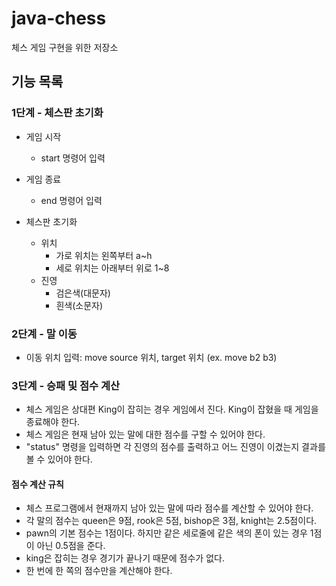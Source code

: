 # java-chess
체스 게임 구현을 위한 저장소

## 기능 목록

### 1단계 - 체스판 초기화
- 게임 시작
    - start 명령어 입력

- 게임 종료
    - end 명령어 입력

- 체스판 초기화
    - 위치
        - 가로 위치는 왼쪽부터 a~h
        - 세로 위치는 아래부터 위로 1~8
    - 진영
        - 검은색(대문자)
        - 흰색(소문자)

### 2단계 - 말 이동
- 이동 위치 입력: move source 위치, target 위치 (ex. move b2 b3)
      
### 3단계 - 승패 및 점수 계산
- 체스 게임은 상대편 King이 잡히는 경우 게임에서 진다. King이 잡혔을 때 게임을 종료해야 한다.
- 체스 게임은 현재 남아 있는 말에 대한 점수를 구할 수 있어야 한다.
- "status" 명령을 입력하면 각 진영의 점수를 출력하고 어느 진영이 이겼는지 결과를 볼 수 있어야 한다.

#### 점수 계산 규칙
- 체스 프로그램에서 현재까지 남아 있는 말에 따라 점수를 계산할 수 있어야 한다.
- 각 말의 점수는 queen은 9점, rook은 5점, bishop은 3점, knight는 2.5점이다.
- pawn의 기본 점수는 1점이다. 하지만 같은 세로줄에 같은 색의 폰이 있는 경우 1점이 아닌 0.5점을 준다.
- king은 잡히는 경우 경기가 끝나기 때문에 점수가 없다.
- 한 번에 한 쪽의 점수만을 계산해야 한다.
